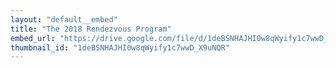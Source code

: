 ```yaml
---
layout: "default__embed"
title: "The 2018 Rendezvous Program"
embed_url: "https://drive.google.com/file/d/1deBSNHAJHI0w8qWyify1c7wwD_X9uNQR/preview"
thumbnail_id: "1deBSNHAJHI0w8qWyify1c7wwD_X9uNQR"
---
```

